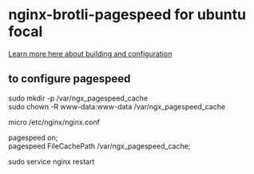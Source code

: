 # nginx-brotli-pagespeed for ubuntu focal

[Learn more here about building and configuration](https://codefaq.org/server/how-to-install-pagespeed-brotli-php-7-4-2-http2-on-nginx-server-using-ubuntu/)


to configure pagespeed
---

sudo mkdir -p /var/ngx_pagespeed_cache  
sudo chown -R www-data:www-data /var/ngx_pagespeed_cache  

micro /etc/nginx/nginx.conf  

pagespeed on;  
pagespeed FileCachePath /var/ngx_pagespeed_cache;  

sudo service nginx restart  
